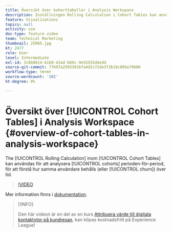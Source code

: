 ```yaml
---
title: Översikt över kohorttabeller i Analysis Workspace
description: Inställningen Rolling Calculation i Cohort Tables kan användas för att analysera kohortperiod över en period och för att förstå hur samma användare behålls (eller faller bort) över tiden.
feature: Visualizations
topics: null
activity: use
doc-type: feature video
team: Technical Marketing
thumbnail: 25965.jpg
kt: 2477
role: User
level: Intermediate
exl-id: 3c0b0814-61b0-43ad-b69c-9e55555d4edd
source-git-commit: 77b97a2593301bfa4d2c72de3f3b19c095e70600
workflow-type: tm+mt
source-wordcount: '102'
ht-degree: 0%

---
```


# Översikt över [!UICONTROL Cohort Tables] i Analysis Workspace {#overview-of-cohort-tables-in-analysis-workspace}

The [!UICONTROL Rolling Calculation] inom [!UICONTROL Cohort Tables] kan användas för att analysera [!UICONTROL cohorts] perioden-för-period, för att förstå hur samma användare behålls (eller [!UICONTROL churn]) över tid.

>[!VIDEO](https://video.tv.adobe.com/v/25965/?quality=12)

Mer information finns i [dokumentation](https://experienceleague.adobe.com/docs/analytics/analyze/analysis-workspace/visualizations/cohort-table/cohort-analysis.html?lang=en).

>[!INFO]
>
> Den här videon är en del av en kurs [Attribuera värde till digitala kontaktytor på kundresan](https://experienceleague.adobe.com/?recommended=Analytics-U-1-2020.2), kan köpas kostnadsfritt på Experience League!
